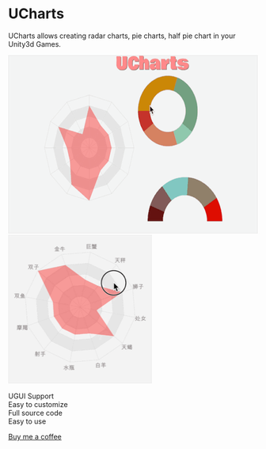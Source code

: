 # UCharts
UCharts allows creating radar charts, pie charts, half pie chart in your Unity3d Games.

<img src="https://github.com/iMemento/UCharts/blob/master/Images/0.gif" width="600" height="360"/>
<img src="https://github.com/iMemento/UCharts/blob/master/Images/1.gif" width="290" height="300"/>

UGUI Support    
Easy to customize    
Full source code    
Easy to use

[Buy me a coffee](https://assetstore.unity.com/packages/tools/gui/ucharts-95073)